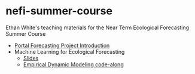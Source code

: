 # nefi-summer-course

Ethan White's teaching materials for the Near Term Ecological Forecasting Summer Course 

* [Portal Forecasting Project Introduction](https://docs.google.com/presentation/d/1MMbL1cTOl10m6PWGaTfvehqEJxzWQLqtQu-U3KycnAg/edit?usp=sharing)
* Machine Learning for Ecological Forecasting
  * [Slides](https://docs.google.com/presentation/d/1ZJc1c0ecRT5_NKa_Mq2arpJ6CABNPr47GtSud3QKpIY/edit?usp=sharing)
  * [Empirical Dynamic Modeling code-along](https://htmlpreview.github.io/?https://github.com/ethanwhite/nefi-summer-course/blob/master/rEDM-code-along.html)
